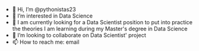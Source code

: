 - 👋 Hi, I’m @pythonistas23
- 👀 I’m interested in Data Science
- 🌱 I am currently looking for a Data Scientist position to put into practice the theories I am learning during my Master's degree in Data Science
- 💞️ I’m looking to collaborate on Data Scientist' project 
- 📫 How to reach me: email  
<!---
pythonistas23/pythonistas23 is a ✨ special ✨ repository because its `README.md` (this file) appears on your GitHub profile.
You can click the Preview link to take a look at your changes.
--->
